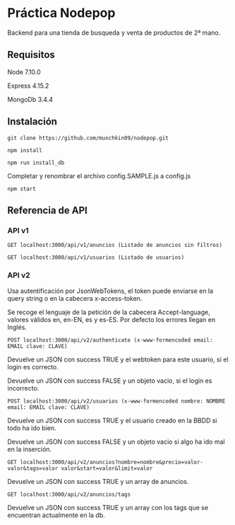 # Práctica Nodepop

Backend para una tienda de busqueda y venta de productos de 2ª mano.

## Requisitos

Node 7.10.0

Express 4.15.2

MongoDb 3.4.4

## Instalación

```
git clone https://github.com/munchkin09/nodepop.git

npm install

npm run install_db

```

Completar y renombrar el archivo config.SAMPLE.js a config.js

```
npm start

```
## Referencia de API

### API v1

`GET localhost:3000/api/v1/anuncios (Listado de anuncios sin filtros)`

`GET localhost:3000/api/v1/usuarios (Listado de usuarios)`

### API v2

Usa autentificación por JsonWebTokens, el token puede enviarse en la query string o en la cabecera x-access-token.

Se recoge el lenguaje de la petición de la cabecera Accept-language, valores válidos en, en-EN, es y es-ES. Por defecto los errores llegan en Inglés.


`POST localhost:3000/api/v2/authenticate (x-www-formencoded email: EMAIL clave: CLAVE)`

Devuelve un JSON con success TRUE y el webtoken para este usuario, si el login es correcto.

Devuelve un JSON con success FALSE y un objeto vacio, si el login es incorrecto.


`POST localhost:3000/api/v2/usuarios (x-www-formencoded nombre: NOMBRE email: EMAIL clave: CLAVE)`


Devuelve un JSON con success TRUE y el usuario creado en la BBDD si todo ha ido bien.

Devuelve un JSON con success FALSE y un objeto vacio si algo ha ido mal en la inserción.

`GET localhost:3000/api/v2/anuncios?nombre=nombre&precio=valor-valor&tags=valor valor&start=valor&limit=valor`

Devuelve un JSON con success TRUE y un array de anuncios.


`GET localhost:3000/api/v2/anuncios/tags`

Devuelve un JSON con success TRUE y un array con los tags que se encuentran actualmente en la db.

